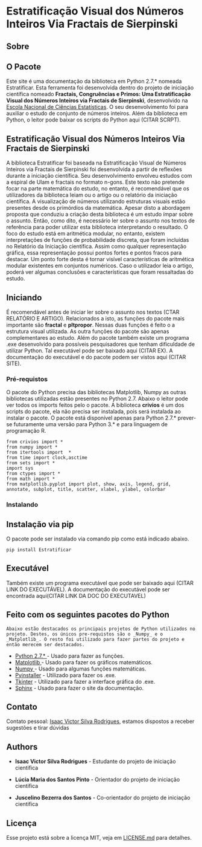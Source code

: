 
Estratificação Visual dos Números Inteiros Via Fractais de Sierpinski
=====

## Sobre

O Pacote
----

Este site  é uma documentação da biblioteca em Python 2.7.* nomeada Estratificar. Esta ferramenta foi desenvolvida dentro do projeto de iniciação científica nomeado **Fractais, Congruências e Primos: Uma Estratificação Visual dos Números Inteiros via Fractais de Sierpinski**, desenvolvido na [Escola Nacional de Ciências Estatísticas](http://www.ence.ibge.gov.br). O seu desenvolvimento foi para auxiliar o estudo de conjunto de números inteiros. Além da biblioteca em Python, o leitor pode baixar os scripts do Python aqui (CITAR SCRPT).


Estratificação Visual dos Números Inteiros Via Fractais de Sierpinski
----

A biblioteca Estratificar foi baseada na Estratificação Visual de Números Inteiros via Fractais de Sierpinski foi desenvolvida a partir de reflexões durante a iniciação científica. Seu desenvolvimento envolveu estudos com a espiral de Ulam e fractais no formato n-gons. Este texto não pretende focar na parte matemática do estudo, no entanto, é recomendável que os utilizadores da biblioteca leiam ou o artigo ou o relatório da iniciação científica.  A visualização de números utilizando estruturas visuais estão presentes desde os primórdios da matemática. Apesar disto a abordagem proposta  que conduziu a criação desta biblioteca é um estudo ímpar sobre o assunto. Então, como dito, é necessário ler sobre o assunto  nos textos de referência para poder utilizar esta biblioteca interpretando o resultado. O foco do estudo está em aritmética modular, no entanto, existem interpretações de funções de probabilidade discreta, que foram incluídas no Relatório da Iniciação científica. Assim como qualquer representação gráfica, essa representação possui  pontos fortes e pontos fracos para destacar. Um ponto forte desta  é tornar visível características de aritmética modular existentes em conjuntos numéricos. Caso o utilizador leia o artigo, poderá ver algumas conclusões e características que foram ressaltadas do estudo.


## Iniciando

É recomendável antes de iniciar ler sobre o assunto nos textos (CTAR RELATÓRIO E ARTIGO). Relacionados a isto, as funções do pacote mais importante são **fractal** e **pltpropor**. Nessas duas funções é feito o a estrutura visual utilizada. As outra funções do pacote são apenas complementares ao estudo. Além do pacote também existe um programa .exe desenvolvido para possíveis pesquisadores que tenham dificuldade de utilizar Python. Tal executável pode ser baixado aqui (CITAR EX). A documentação do executável e do pacote podem ser vistos aqui (CITAR SITE).

### Pré-requistos

O pacote do Python precisa das bibliotecas Matplotlib, Numpy as outras bibliotecas  utilizadas estão presentes no Python 2.7. Abaixo o leitor pode ver todos os imports feitos pelo o pacote. A biblioteca **crivios** é um dos scripts do pacote, ela não precisa ser instalada, pois será instalada ao instalar o pacote. O pacote está disponível apenas para Python 2.7.* prever-se futuramente uma versão para Python 3.* e para linguagem de programação R.
```
from crivios import *
from numpy import *
from itertools import  *
from time import clock,asctime
from sets import *
import sys
from ctypes import *
from math import *
from matplotlib.pyplot import plot, show, axis, legend, grid, annotate, subplot, title, scatter, xlabel, ylabel, colorbar
```

### Instalando

## Instalação via pip 

O pacote pode ser instalado via comando pip como está indicado abaixo. 
```
pip install Estratificar
```

## Executável

Também existe um programa executável que pode ser baixado aqui (CITAR LINK DO EXECUTÁVEL). A documentação do executável pode ser encontrada aqui(CITAR LINK DA DOC DO EXECUTAVEL)




## Feito com os seguintes pacotes do Python

	Abaixo estão destacados os principais projetos de Python utilizados no projeto. Destes, os únicos pre-requistos são o _Numpy_ e o _Matplotlib_. O resto foi utilizado para fazer partes do projeto e então merecem ser destacados. 

* [Python 2.7.* ](https://www.python.org) - Usado para fazer as funções.
* [Matplotlib  ](https://matplotlib.org) - Usado para fazer os gráficos matemáticos.
* [Numpy ](http://www.numpy.org) - Usado para algumas funções matemáticas.
* [Pyinstaller](https://www.pyinstaller.org) - Utilizado para fazer os .exe.
* [Tkinter](https://docs.python.org/2.7/library/tkinter.html) - Utilizado para fazer a interface gráfica do .exe.
* [Sphinx](http://www.sphinx-doc.org/en/master/) - Usado para fazer o site da documentação.

## Contato

Contato pessoal: [Isaac Victor Silva Rodrigues](isaacvictor@fisica.if.uff.br), estamos dispostos a receber sugestões e tirar dúvidas


## Authors


* **Isaac Victor Silva Rodrigues** - Estudante do projeto de iniciação cientifica

* **Lúcia Maria dos Santos Pinto** - Orientador do projeto de iniciação cientifica

* **Juscelino Bezerra dos Santos** - Co-orientador do projeto de iniciação cientifica


## Licença

Esse projeto está sobre a licença MIT, veja em [LICENSE.md](LICENSE.md) para detalhes.

